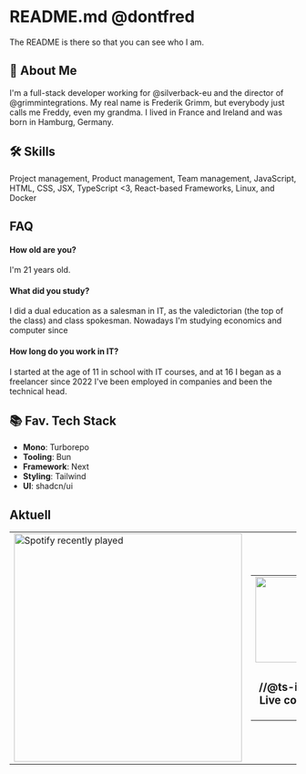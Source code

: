 
# README.md @dontfred

The README is there so that you can see who I am.



## 🚀 About Me
I'm a full-stack developer working for @silverback-eu and the director of @grimmintegrations. My real name is Frederik Grimm, but everybody just calls me Freddy, even my grandma. I lived in France and Ireland and was born in Hamburg, Germany.


## 🛠 Skills
Project management, Product management, Team management, JavaScript, HTML, CSS, JSX, TypeScript <3, React-based Frameworks, Linux, and Docker


## FAQ

#### How old are you?

I'm 21 years old.

#### What did you study?

I did a dual education as a salesman in IT, as the valedictorian (the top of the class) and class spokesman. Nowadays I'm studying economics and computer since

#### How long do you work in IT?

I started at the age of 11 in school with IT courses, and at 16 I began as a freelancer since 2022 I've been employed in companies and been the technical head.





## 📚 Fav. Tech Stack

- **Mono**: Turborepo
- **Tooling**: Bun
- **Framework**: Next
- **Styling**: Tailwind
- **UI**: shadcn/ui


## Aktuell

<table align="center">
  <tr>
    <td>
      <a style="width: 50%" href="https://open.spotify.com/user/68DTKW">
        <img src="https://spotify-recently-played-readme.vercel.app/api?user=31vypirmosg5a6tkbk5mygsr247i" alt="Spotify recently played" width="400" />
      </a>
    </td>
    <td>
      <table>
        <tr>
          <td>
            <img height="150" src="https://i.imgflip.com/6bo42l.jpg"  />
          </td>
        </tr>
        <tr>
          <td>
           <h3 align="center">//@ts-ignore - Live counter: 0</h3>
          </td>
        </tr>
      </table>
    </td>
  </tr>
</table>
